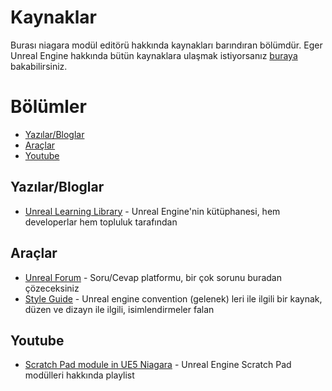 # Kaynaklar
Burası niagara modül editörü hakkında kaynakları barındıran bölümdür. Eger Unreal Engine hakkında bütün kaynaklara ulaşmak istiyorsanız [buraya](../../../../Kaynaklar) bakabilirsiniz.


# Bölümler

* [Yazılar/Bloglar](#yazılarbloglar)
* [Araçlar](#araçlar)
* [Youtube](#youtube)


## Yazılar/Bloglar
* [Unreal Learning Library](https://dev.epicgames.com/community/learning?application=unreal_engine) - Unreal Engine'nin kütüphanesi, hem developerlar hem topluluk tarafından


## Araçlar
* [Unreal Forum](https://forums.unrealengine.com/search) - Soru/Cevap platformu, bir çok sorunu buradan çözeceksiniz
* [Style Guide](https://github.com/Allar/ue5-style-guide/tree/v2) - Unreal engine convention (gelenek) leri ile ilgili bir kaynak, düzen ve dizayn ile ilgili, isimlendirmeler falan

## Youtube
* [Scratch Pad module in UE5 Niagara](https://www.youtube.com/playlist?list=PLwMiBtF6WzsqfBv2rYkHe93Whx5AY1u6o) - Unreal Engine Scratch Pad modülleri hakkında playlist

